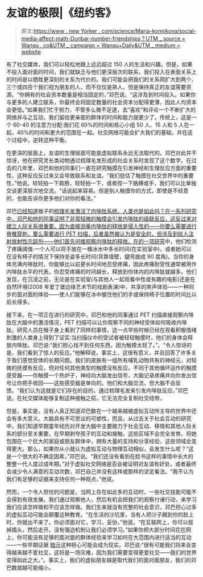 # 友谊的极限|《纽约客》

> 原文:[https://www . new Yorker . com/science/Maria-konnikova/social-media-affect-math-Dunbar-number-friendships？UTM _ source = Wanqu . co&UTM _ campaign = Wanqu+Daily&UTM _ medium = website](https://www.newyorker.com/science/maria-konnikova/social-media-affect-math-dunbar-number-friendships?utm_source=wanqu.co&utm_campaign=Wanqu+Daily&utm_medium=website)

有了社交媒体，我们可以轻松地跟上远远超过 150 人的生活和兴趣。但是，如果不投入面对面的时间，我们就缺乏与他们更深层次的联系，我们投入在表面关系上的时间是以牺牲更深刻的关系为代价的。我们可能会把我们的关系网扩大到两个、三个或四百个我们视为朋友的人，而不仅仅是熟人，但是保持真正的友谊需要资源。“你拥有的社会资本数量是相当固定的，”邓巴说。“这涉及到时间投入。如果你与更多的人建立联系，你最终会将固定数量的社会资本分配得更薄，因此人均资本会更低。”如果我们忙于努力，不管多么微不足道，去“喜欢”和评论一个不断扩大的网络并与之互动，我们留给更亲密的群体的时间和能力就更少了。传统上，这是一个 60-40 的注意力分配:我们花 60%的时间和核心小组 50 人、15 人和 5 人在一起，40%的时间和更大的范围在一起。社交网络可能会扩大我们的基础，并在这个过程中，逆转这种平衡。

在更深的层面上，友谊的生理层面可能是虚拟联系永远无法取代的。邓巴对此并不惊讶，他在研究灵长类动物通过梳理毛发形成的社会关系时发现了这个数字。在过去的几年里，邓巴和他的同事们一直在研究触摸在引发神经和生理反应方面的重要性，这种反应反过来又会导致联系和友谊。“我们低估了触摸在社交世界中的重要性，”他说。轻轻拍一下肩膀，轻轻拍一下，或者捏一下胳膊或手，我们可以比单独交谈更深层次地交流。“话说起来容易。但是别人触摸你的方式，即使是不经意的，也能告诉你更多他们对你的看法。”

邓巴[已经知道](http://www.ncbi.nlm.nih.gov/pubmed/18662717)猴子的[梳理毛发激活了内啡肽系统。人类也是如此吗？在一系列研究中，邓巴和他的同事证明了非常轻微的触摸会引发内啡肽的级联反应，这反过来对建立人际关系很重要。因为直接测量内啡肽的释放是侵入性的——你要么需要进行脊椎穿刺，要么需要进行 PET 扫描，后者虽然被认为是安全的，但涉及到给人注射放射性示踪剂——他们首先间接观察内啡肽的释放。在](https://www.newyorker.com/Library/Caches/TemporaryItems/Outlook%20Temp/booksandjournals.brillonline.com/content/journals/10.1163/000579511x596624)[的一项研究](http://rspb.royalsocietypublishing.org/content/279/1731/1161)中，他们检测了疼痛阈值:一个人可以将手放在一桶冰水中多长时间(在实验室中)，或者她可以在没有椅子的情况下保持坐姿多长时间(背靠墙壁，腿弯曲成 90 度角)。当你的身体充满内啡肽时，你能够比以前更长时间地忍受疼痛，因此疼痛耐受性通常被用作内啡肽水平的代表。你忍受疼痛的时间越长，释放到你体内的内啡肽就越多。他们发现，在沉浸之前，无论是在实验室(与其他人一起观看中性或有趣的电影)还是在自然环境(2008 年爱丁堡边缘艺术节的戏剧表演)中，共享的笑声体验——一种同步的面对面的体验——使人们能够在冰中握住他们的手或保持椅子位置的时间比以前长得多。

接下来，在一项正在进行的研究中，邓巴和他的同事通过 PET 扫描直接观察内啡肽在大脑中的激活情况，PET 扫描可以让你观察不同的神经受体如何吸收内啡肽。研究人员在猴子身上看到了同样的事情，这一点早些时候已经在观看积极情绪刺激的人类身上得到了证实:当扫描仪中的受试者被轻轻触摸时，他们的身体会释放内啡肽。邓巴说:“我们担心找不到任何东西，因为触摸太轻了。”。“令人惊讶的是，我们看到了惊人的反应。”他解释说，事实上，这很有意义，并且回答了许多关于我们感觉受体的长期问题。我们的皮肤有一组所有哺乳动物共有的神经元，对轻微的抚摸有反应，但对任何其他类型的触摸没有反应。不同于其他循环运作的触摸感受器——你触摸一个热炉子，神经向大脑发出信号，大脑记录疼痛并向你发出信号让你把手收回——这些感受器是单向的。他们和大脑交流，但大脑不会反馈。“我们认为这就是它们存在的目的，通过梳理毛发来引发内啡肽反应，”邓巴说。在社交媒体能够复制这种接触之前，它无法完全复制社交纽带。

但是，事实是，没有人真正知道邓巴数在一个越来越被虚拟互动所主导的世界中还会有多大意义。大脑具有不可思议的可塑性，而且，从过去关于社会互动的研究中，我们知道早期童年经历对开发大脑中主要致力于社会互动、移情和其他人际关系的部分至关重要。在早期剥夺孩子的互动和接触，这些区域不会完全发育。将她包围在一个巨大的家庭或朋友群体中，拥有大量的支持和分享经验，这些领域会变得更大。那么，如果你从小就认为虚拟互动与物理互动相似，会发生什么呢？“这是一个很大的不确定因素，”邓巴说。“我们还没有看到在脸书这样的事情中长大的整整一代人度过成年期。”对于虚拟社交网络是否会被证明对友谊有好处，或者最终会减少令人满意的互动次数，邓巴自己并没有这样或那样的坚定看法。“我不认为我们有足够的证据来支持任何一种观点，”他说。

然而，一个令人担忧的问题是，当网上存在如此多的互动时，一些社交技能可能不会得到有效发展。我们通过观察他人，然后有机会把我们的观察付诸行动，来学习我们应该怎样做和不应该怎样做。我们生来就没有完整的社会意识，邓巴担心过多的虚拟互动可能会颠覆这种教育。“在生活的沙坑里，当有人把沙子踢到你的脸上时，你就出不来了。你必须面对它，学习，妥协，”他说。“在互联网上，你可以拔掉插头，然后走开。没有强迫机制让我们必须学习。”如果你把大部分时间花在网上，你可能没有足够的面对面的群体经验来学习如何在大范围内进行适当的互动——一些早期证据 [暗示](http://amj.aom.org/content/44/6/1251.short)这种担心可能会成为现实。邓巴说:“很有可能我们将来会变得越来越不爱社交，这将是一场灾难，因为我们需要变得更爱社交——我们的世界变得如此之大。”。事实上，我们的虚拟朋友越是取代我们的面对面朋友，我们的邓巴数就越可能缩小。